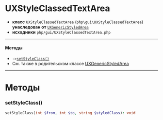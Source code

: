# UXStyleClassedTextArea

- **класс** `UXStyleClassedTextArea` (`php\gui\UXStyleClassedTextArea`) **унаследован от** [`UXGenericStyledArea`](https://github.com/jphp-group/jphp-richtextfx-ext/blob/master/api-docs/classes/php/gui/UXGenericStyledArea.ru.md)
- **исходники** `php/gui/UXStyleClassedTextArea.php`

---

#### Методы

- `->`[`setStyleClass()`](#method-setstyleclass)
- См. также в родительском классе [UXGenericStyledArea](https://github.com/jphp-group/jphp-richtextfx-ext/blob/master/api-docs/classes/php/gui/UXGenericStyledArea.ru.md)

---
# Методы

<a name="method-setstyleclass"></a>

### setStyleClass()
```php
setStyleClass(int $from, int $to, string $styledClass): void
```